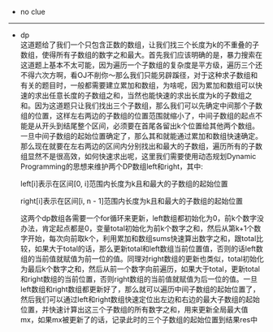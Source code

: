 * no clue
---
* dp  
这道题给了我们一个只包含正数的数组，让我们找三个长度为k的不重叠的子数组，使得所有子数组的数字之和最大。首先我们应该明确的是，暴力搜索在这道题上基本不太可能，因为遍历一个子数组的复杂度是平方级，遍历三个还不得六次方啊，看OJ不削你～那么我们只能另辟蹊径，对于这种求子数组和有关的题目时，一般都需要建立累加和数组，为啥呢，因为累加和数组可以快速的求出任意长度的子数组之和，当然也能快速的求出长度为k的子数组之和。因为这道题只让我们找出三个子数组，那么我们可以先确定中间那个子数组的位置，这样左右两边的子数组的位置范围就缩小了，中间子数组的起点不能是从开头到结尾整个区间，必须要在首尾各留出k个位置给其他两个数组。一旦中间子数组的起始位置确定了，那么其和就能通过累加和数组快速确定。那么现在就要在左右两边的区间内分别找出和最大的子数组，遍历所有的子数组显然不是很高效，如何快速求出呢，这里我们需要使用动态规划Dynamic Programming的思想来维护两个DP数组left和right，其中:

  left[i]表示在区间[0, i]范围内长度为k且和最大的子数组的起始位置

  right[i]表示在区间[i, n - 1]范围内长度为k且和最大的子数组的起始位置

  这两个dp数组各需要一个for循环来更新，left数组都初始化为0，前k个数字没办法，肯定起点都是0，变量total初始化为前k个数字之和，然后从第k+1个数字开始，每次向前取k个，利用累加和数组sums快速算出数字之和，跟total比较，如果大于total的话，那么更新total和left数组当前位置值，否则的话left数组的当前值就赋值为前一位的值。同理对right数组的更新也类似，total初始化为最后k个数字之和，然后从前一个数字向前遍历，如果大于total，更新total和right数组的当前位置，否则right数组的当前值就赋值为后一位的值。一旦left数组和right数组都更新好了，那么就可以遍历中间子数组的起始位置了，然后我们可以通过left和right数组快速定位出左边和右边的最大子数组的起始位置，并快速计算出这三个子数组的所有数字之和，用来更新全局最大值mx，如果mx被更新了的话，记录此时的三个子数组的起始位置到结果res中
